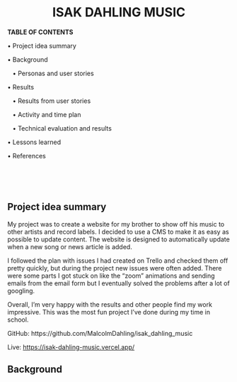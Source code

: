 <h1 align="center">ISAK DAHLING MUSIC</h1>

<p>
  <strong>TABLE OF CONTENTS</strong>

  • Project idea summary

  • Background

  &nbsp;&nbsp;&nbsp;• Personas and user stories

  • Results

  &nbsp;&nbsp;&nbsp;• Results from user stories

  &nbsp;&nbsp;&nbsp;• Activity and time plan

  &nbsp;&nbsp;&nbsp;• Technical evaluation and results

  • Lessons learned

  • References
</p>

</br>
</br>
</br>

<h2>Project idea summary</h2>
<p>My project was to create a website for my brother to show off his music to other artists and record labels. I decided to use a CMS to make it as easy as possible to update content. The website is designed to automatically update when a new song or news article is added.

I followed the plan with issues I had created on Trello and checked them off pretty quickly, but during the project new issues were often added. There were some parts I got stuck on like the “zoom” animations and sending emails from the email form but I eventually solved the problems after a lot of googling.

Overall, I’m very happy with the results and other people find my work impressive. This was the most fun project I’ve done during my time in school.</p>

<p>
  GitHub: https://github.com/MalcolmDahling/isak_dahling_music
  
  Live: https://isak-dahling-music.vercel.app/
</p>



<h2>Background</h2>
